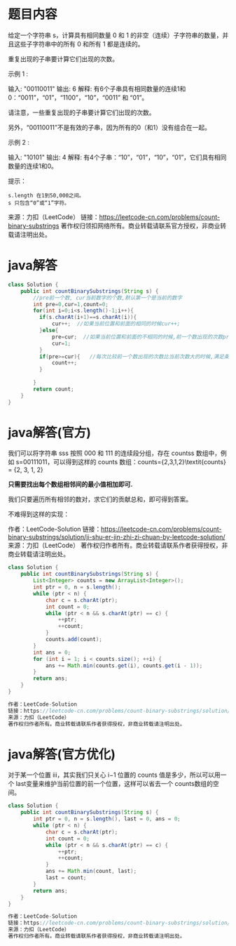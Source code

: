 # 题目内容

给定一个字符串 s，计算具有相同数量 0 和 1 的非空（连续）子字符串的数量，并且这些子字符串中的所有 0 和所有 1 都是连续的。

重复出现的子串要计算它们出现的次数。

 

示例 1 :

输入: "00110011"
输出: 6
解释: 有6个子串具有相同数量的连续1和0：“0011”，“01”，“1100”，“10”，“0011” 和 “01”。

请注意，一些重复出现的子串要计算它们出现的次数。

另外，“00110011”不是有效的子串，因为所有的0（和1）没有组合在一起。

示例 2 :

输入: "10101"
输出: 4
解释: 有4个子串：“10”，“01”，“10”，“01”，它们具有相同数量的连续1和0。

 

提示：

    s.length 在1到50,000之间。
    s 只包含“0”或“1”字符。

来源：力扣（LeetCode）
链接：https://leetcode-cn.com/problems/count-binary-substrings
著作权归领扣网络所有。商业转载请联系官方授权，非商业转载请注明出处。

# java解答

```java
class Solution {
    public int countBinarySubstrings(String s) {
        //pre前一个数, cur当前数字的个数,默认第一个是当前的数字
        int pre=0,cur=1,count=0;
        for(int i=0;i<s.length()-1;i++){
          if(s.charAt(i+1)==s.charAt(i)){
              cur++;  //如果当前位置和前面的相同的时候cur++;
          }else{
              pre=cur;  //如果当前位置和前面的不相同的时候,前一个数出现的次数pre就变为cur,当前数出现的次数变为1
              cur=1;
          }
          if(pre>=cur){   //每次比较前一个数出现的次数比当前次数大的时候,满足条件的数量就会多一个
              count++;
          }
 
        }
        return count;
    }
}
```

# java解答(官方)

我们可以将字符串 sss 按照 000 和 111 的连续段分组，存在 countss 数组中，例如 s=00111011，可以得到这样的 counts 数组：counts={2,3,1,2}\textit{counts} = \{2, 3, 1, 2\}

**只需要找出每个数组相邻间的最小值相加即可.**

我们只要遍历所有相邻的数对，求它们的贡献总和，即可得到答案。

不难得到这样的实现：

作者：LeetCode-Solution
链接：https://leetcode-cn.com/problems/count-binary-substrings/solution/ji-shu-er-jin-zhi-zi-chuan-by-leetcode-solution/
来源：力扣（LeetCode）
著作权归作者所有。商业转载请联系作者获得授权，非商业转载请注明出处。



```java
class Solution {
    public int countBinarySubstrings(String s) {
        List<Integer> counts = new ArrayList<Integer>();
        int ptr = 0, n = s.length();
        while (ptr < n) {
            char c = s.charAt(ptr);
            int count = 0;
            while (ptr < n && s.charAt(ptr) == c) {
                ++ptr;
                ++count;
            }
            counts.add(count);
        }
        int ans = 0;
        for (int i = 1; i < counts.size(); ++i) {
            ans += Math.min(counts.get(i), counts.get(i - 1));
        }
        return ans;
    }
}

作者：LeetCode-Solution
链接：https://leetcode-cn.com/problems/count-binary-substrings/solution/ji-shu-er-jin-zhi-zi-chuan-by-leetcode-solution/
来源：力扣（LeetCode）
著作权归作者所有。商业转载请联系作者获得授权，非商业转载请注明出处。
```

# java解答(官方优化)

对于某一个位置 iii，其实我们只关心 i−1 位置的 counts 值是多少，所以可以用一个 last变量来维护当前位置的前一个位置，这样可以省去一个 counts数组的空间。



```java
class Solution {
    public int countBinarySubstrings(String s) {
        int ptr = 0, n = s.length(), last = 0, ans = 0;
        while (ptr < n) {
            char c = s.charAt(ptr);
            int count = 0;
            while (ptr < n && s.charAt(ptr) == c) {
                ++ptr;
                ++count;
            }
            ans += Math.min(count, last);
            last = count;
        }
        return ans;
    }
}

作者：LeetCode-Solution
链接：https://leetcode-cn.com/problems/count-binary-substrings/solution/ji-shu-er-jin-zhi-zi-chuan-by-leetcode-solution/
来源：力扣（LeetCode）
著作权归作者所有。商业转载请联系作者获得授权，非商业转载请注明出处。
```


